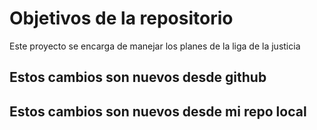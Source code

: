 # Objetivos de la repositorio

Este proyecto se encarga de manejar los planes de la liga de la justicia

## Estos cambios son nuevos desde github
## Estos cambios son nuevos desde mi repo local
